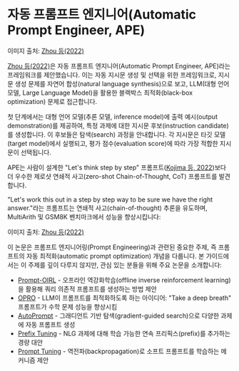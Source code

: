 # 자동 프롬프트 엔지니어(Automatic Prompt Engineer, APE)

이미지 출처: [Zhou 등(2022)](https://arxiv.org/abs/2211.01910)

[Zhou 등(2022)](https://arxiv.org/abs/2211.01910)은 자동 프롬프트 엔지니어(Automatic Prompt Engineer, APE)라는 프레임워크를 제안했습니다. 이는 자동 지시문 생성 및 선택을 위한 프레임워크로, 지시문 생성 문제를 자연어 합성(natural language synthesis)으로 보고, LLM(대형 언어 모델, Large Language Model)을 활용한 블랙박스 최적화(black-box optimization) 문제로 접근합니다.

첫 단계에서는 대형 언어 모델(추론 모델, inference model)에 출력 예시(output demonstration)를 제공하여, 특정 과제에 대한 지시문 후보(instruction candidate)를 생성합니다. 이 후보들은 탐색(search) 과정을 안내합니다. 각 지시문은 타깃 모델(target model)에서 실행되고, 평가 점수(evaluation score)에 따라 가장 적합한 지시문이 선택됩니다.

APE는 사람이 설계한 "Let's think step by step" 프롬프트([Kojima 등, 2022](https://arxiv.org/abs/2205.11916))보다 더 우수한 제로샷 연쇄적 사고(zero-shot Chain-of-Thought, CoT) 프롬프트를 발견합니다.

"Let's work this out in a step by step way to be sure we have the right answer."라는 프롬프트는 연쇄적 사고(chain-of-thought) 추론을 유도하며, MultiArith 및 GSM8K 벤치마크에서 성능을 향상시킵니다:

이미지 출처: [Zhou 등(2022)](https://arxiv.org/abs/2211.01910)

이 논문은 프롬프트 엔지니어링(Prompt Engineering)과 관련된 중요한 주제, 즉 프롬프트의 자동 최적화(automatic prompt optimization) 개념을 다룹니다. 본 가이드에서는 이 주제를 깊이 다루지 않지만, 관심 있는 분들을 위해 주요 논문을 소개합니다:

- [Prompt-OIRL](https://arxiv.org/abs/2309.06553) - 오프라인 역강화학습(offline inverse reinforcement learning)을 활용해 쿼리 의존적 프롬프트를 생성하는 방법 제안
- [OPRO](https://arxiv.org/abs/2309.03409) - LLM이 프롬프트를 최적화하도록 하는 아이디어: "Take a deep breath" 프롬프트가 수학 문제 성능을 향상시킴
- [AutoPrompt](https://arxiv.org/abs/2010.15980) - 그래디언트 기반 탐색(gradient-guided search)으로 다양한 과제에 자동 프롬프트 생성
- [Prefix Tuning](https://arxiv.org/abs/2101.00190) - NLG 과제에 대해 학습 가능한 연속 프리픽스(prefix)를 추가하는 경량 대안
- [Prompt Tuning](https://arxiv.org/abs/2104.08691) - 역전파(backpropagation)로 소프트 프롬프트를 학습하는 메커니즘 제안
